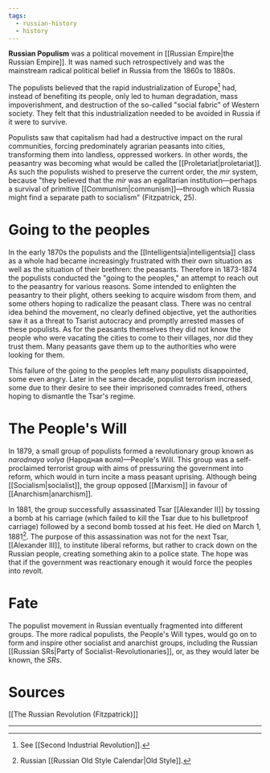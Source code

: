 ```yaml
---
tags:
  - russian-history
  - history
---
```

**Russian Populism** was a political movement in [[Russian Empire|the Russian Empire]]. It was named such retrospectively and was the mainstream radical political belief in Russia from the 1860s to 1880s. 

The populists believed that the rapid industrialization of Europe[^1] had, instead of benefiting its people, only led to human degradation, mass impoverishment, and destruction of the so-called "social fabric" of Western society. They felt that this industrialization needed to be avoided in Russia if it were to survive.

Populists saw that capitalism had had a destructive impact on the rural communities, forcing predominately agrarian peasants into cities, transforming them into landless, oppressed workers. In other words, the peasantry was becoming what would be called the [[Proletariat|proletariat]]. As such the populists wished to preserve the current order, the *mir* system, because "they believed that the *mir* was an egalitarian institution<span>&mdash;</span>perhaps a survival of primitive [[Communism|communism]]<span>&mdash;</span>through which Russia might find a separate path to socialism" (Fitzpatrick, 25). 
# Going to the peoples
In the early 1870s the populists and the [[Intelligentsia|intelligentsia]] class as a whole had became increasingly frustrated with their own situation as well as the situation of their brethren: the peasants. Therefore in 1873-1874 the populists conducted the "going to the peoples," an attempt to reach out to the peasantry for various reasons. Some intended to enlighten the peasantry to their plight, others seeking to acquire wisdom from them, and some others hoping to radicalize the peasant class. There was no central idea behind the movement, no clearly defined objective, yet the authorities saw it as a threat to Tsarist autocracy and promptly arrested masses of these populists. As for the peasants themselves they did not know the people who were vacating the cities to come to their villages, nor did they trust them. Many peasants gave them up to the authorities who were looking for them.

This failure of the going to the peoples left many populists disappointed, some even angry. Later in the same decade, populist terrorism increased, some due to their desire to see their imprisoned comrades freed, others hoping to dismantle the Tsar's regime. 
# The People's Will
In 1879, a small group of populists formed a revolutionary group known as *narodnaya volya* (Народная воля)<span>&mdash;</span>People's Will. This group was a self-proclaimed terrorist group with aims of pressuring the government into reform, which would in turn incite a mass peasant uprising. Although being [[Socialism|socialist]], the group opposed [[Marxism]] in favour of [[Anarchism|anarchism]]. 

In 1881, the group successfully assassinated Tsar [[Alexander II]] by tossing a bomb at his carriage (which failed to kill the Tsar due to his bulletproof carriage) followed by a second bomb tossed at his feet. He died on March 1, 1881[^2]. The purpose of this assassination was not for the next Tsar, [[Alexander III]], to institute liberal reforms, but rather to crack down on the Russian people, creating something akin to a police state. The hope was that if the government was reactionary enough it would force the peoples into revolt.
# Fate
The populist movement in Russian eventually fragmented into different groups. The more radical populists, the People's Will types, would go on to form and inspire other socialist and anarchist groups, including the Russian [[Russian SRs|Party of Socialist-Revolutionaries]], or, as they would later be known, the *SRs*.
# Sources
[[The Russian Revolution (Fitzpatrick)]]

---
[^1]: See [[Second Industrial Revolution]].

[^2]: Russian [[Russian Old Style Calendar|Old Style]].
